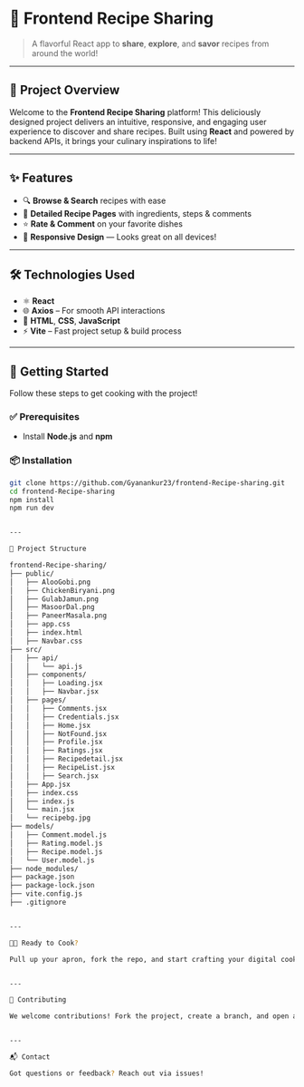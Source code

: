 # 🍲 Frontend Recipe Sharing

> A flavorful React app to **share**, **explore**, and **savor** recipes from around the world!

---

## 📖 Project Overview

Welcome to the **Frontend Recipe Sharing** platform! This deliciously designed project delivers an intuitive, responsive, and engaging user experience to discover and share recipes. Built using **React** and powered by backend APIs, it brings your culinary inspirations to life!

---

## ✨ Features

- 🔍 **Browse & Search** recipes with ease  
- 🧾 **Detailed Recipe Pages** with ingredients, steps & comments  
- ⭐ **Rate & Comment** on your favorite dishes  
- 📱 **Responsive Design** — Looks great on all devices!

---

## 🛠️ Technologies Used

- ⚛️ **React**
- 🌐 **Axios** – For smooth API interactions
- 🎨 **HTML**, **CSS**, **JavaScript**
- ⚡ **Vite** – Fast project setup & build process

---

## 🚀 Getting Started

Follow these steps to get cooking with the project!

### ✅ Prerequisites

- Install **Node.js** and **npm**

### 📦 Installation

```bash
git clone https://github.com/Gyanankur23/frontend-Recipe-sharing.git
cd frontend-Recipe-sharing
npm install
npm run dev


---

📁 Project Structure

frontend-Recipe-sharing/
├── public/
│   ├── AlooGobi.png
│   ├── ChickenBiryani.png
│   ├── GulabJamun.png
│   ├── MasoorDal.png
│   ├── PaneerMasala.png
│   ├── app.css
│   ├── index.html
│   ├── Navbar.css
├── src/
│   ├── api/
│   │   └── api.js
│   ├── components/
│   │   ├── Loading.jsx
│   │   ├── Navbar.jsx
│   ├── pages/
│   │   ├── Comments.jsx
│   │   ├── Credentials.jsx
│   │   ├── Home.jsx
│   │   ├── NotFound.jsx
│   │   ├── Profile.jsx
│   │   ├── Ratings.jsx
│   │   ├── Recipedetail.jsx
│   │   ├── RecipeList.jsx
│   │   ├── Search.jsx
│   ├── App.jsx
│   ├── index.css
│   ├── index.js
│   └── main.jsx
│   └── recipebg.jpg
├── models/
│   ├── Comment.model.js
│   ├── Rating.model.js
│   ├── Recipe.model.js
│   └── User.model.js
├── node_modules/
├── package.json
├── package-lock.json
├── vite.config.js
├── .gitignore


---

👨‍🍳 Ready to Cook?

Pull up your apron, fork the repo, and start crafting your digital cookbook!


---

🧡 Contributing

We welcome contributions! Fork the project, create a branch, and open a PR. Let’s build a tastier web together!


---

📬 Contact

Got questions or feedback? Reach out via issues!

